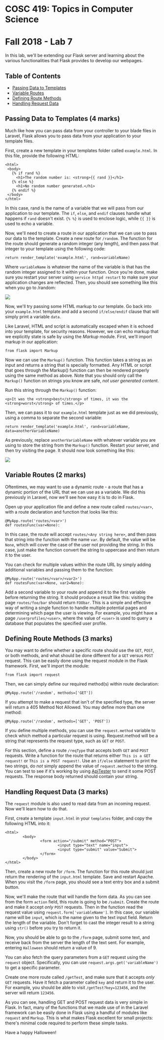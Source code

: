 # COSC 419: Topics in Computer Science
# Fall 2018 - Lab 7

In this lab, we'll be extending our Flask server and learning about the various functionalities that Flask provides to develop our webpages.

## Table of Contents
- [Passing Data to Templates](#templates)
- [Variable Routes](#routes)
- [Defining Route Methods](#methods)
- [Handling Request Data](#requests)

<a name="templates"></a>
## Passing Data to Templates (4 marks)

Much like how you can pass data from your controller to your blade files in Laravel, Flask allows you to pass data from your application to your template files.

First, create a new template in your templates folder called ```example.html```. In this file, provide the following HTML:

 ```
 <html>
  <body>
    {% if rand %}
      <h1>The random number is: <strong>{{ rand }}</h1>
    {% else %}
      <h1>No random number generated.</h1>
    {% endif %}
  </body>
</html>
```

In this case, rand is the name of a variable that we will pass from our application to our template. The ```if```, ```else```, and ```endif``` clauses handle what happens if ```rand``` doesn't exist. ```{% %}``` is used to enclose logic, while ```{{ }}``` is used to echo a variable.

Now, we'll need to create a route in our application that we can use to pass our data to the template. Create a new route for ```/random```. The function for the route should generate a random integer (any length), and then pass that integer to your template using the following code:

```
return render_template('example.html', rand=variableName)
```
Where ```variableName``` is whatever the name of the variable is that has the random integer assigned to it within your function. Once you're done, make sure you restart your server using ```service httpd restart``` to make sure your application changes are reflected. Then, you should see something like this when you go to /random:

<img src="https://i.imgur.com/rgHCHR6.png">

Now, we'll try passing some HTML markup to our template. Go back into your ```example.html``` template and add a second ```if/else/endif``` clause that will simply print a variable ```data```.

Like Laravel, HTML and script is automatically escaped when it is echoed into your template, for security reasons. However, we can echo markup that we explicitly state is safe by using the *Markup* module. First, we'll import markup in our application:

```
from flask import Markup
```

Now we can use the ```Markup()``` function. This function takes a string as an input and returns a string that is specially formatted. Any HTML or script that goes through the Markup() function can then be rendered properly using the same method as above. Note that you should only call the ```Markup()``` function on strings you know are safe, *not user generated content*.

Run this string through the ```Markup()``` function:

```
<p>It was the <strong>best</strong> of times, it was the <strong>worst</strong> of times.</p>
```

Then, we can pass it to our ```example.html``` template just as we did previously, using a comma to separate the second variable:
```
return render_template('example.html', rand=variableName, data=anotherVariableName)
```
As previously, replace ```anotherVariableName``` with whatever variable you are using to store the string from the ```Markup()``` function. Restart your server, and then try visiting the page. It should now look something like this:

<img src="https://i.imgur.com/FMK85pN.png">

<a name="routes"></a>
## Variable Routes (2 marks)

Oftentimes, we may want to use a dynamic route - a route that has a dynamic portion of the URL that we can use as a variable. We did this previously in Laravel, now we'll see how easy it is to do in Flask.

Open up your application file and define a new route called ```routes/<var>```, with a route declaration and function that looks like this:
```
@MyApp.route('routes/<var>')
def routesFunc(var=None):
```
In this case, the route will accept ```routes/<Any string here>```, and then pass that string into the function with the name ```var```. By default, the value will be ```None```, which will cover the case of the user not providing the string. In this case, just make the function convert the string to uppercase and then return it to the user.

You can check for multiple values within the route URL by simply adding additional variables and passing them to the function:
```
@MyApp.route('routes/<var>/<var2>')
def routesFunc(var=None, var2=None):
```
Add a second variable to your route and append it to the first variable before returning the string. It should produce a result like this: visiting the page ```routes/foo/bar``` should return ```FOObar```. This is a simple and effective way of writing a single function to handle multiple potential pages and determining which page the user is viewing. For example, you might have a page ```/userprofiles/<user>```, where the value of ```<user>``` is used to query a database that populates the specified user profile.

<a name="methods"></a>
## Defining Route Methods (3 marks)

You may want to define whether a specific route should use the ```GET```, ```POST```, or both methods, and what should be done different for a ```GET``` versus ```POST``` request. This can be easily done using the request module in the Flask framework. First, we'll import the module:
```
from flask import request
```

Then, we can simply define our required method(s) within route declaration:

```
@MyApp.route('/random', methods=['GET'])
```

If you attempt to make a request that isn't of the specified type, the server will return a 405 Method Not Allowed. You may define more than one method:
```
@MyApp.route('/random', methods=['GET', 'POST'])
```
If you define multiple methods, you can use the ```request.method``` variable to check which method a particular request is using. Request.method will be a string that represents the request type, such as ```GET``` or ```POST```.

For this section, define a route ```/reqType``` that accepts both ```GET``` and ```POST``` requests. Write a function for the route that returns either ```This is a GET request!``` or ```This is a POST request!```. Use an ```if/else``` statement to print the two strings, do *not* simply append the value of ```request.method``` to the string. You can test to see if it's working by using <a href="https://apitester.com">ApiTester</a> to send it some POST requests. The response body returned should contain your string.

<a name="requests"></a>
## Handling Request Data (3 marks)

The ```request``` module is also used to read data from an incoming request. Now we'll learn how to do that.

First, create a template ```input.html``` in your ```templates``` folder, and copy the following HTML into it:
```
<html>
        <body>
                <form action="/submit" method="POST">
                        <input type="text" name="input">
                        <input type="submit" value="Submit">
                </form>
        </body>
</html>
```
Then, create a new route for ```/form```. The function for this route should just return the rendering of the ```input.html``` template. Save and restart Apache. When you visit the ```/form``` page, you should see a text entry box and a submit button.

Now, we'll make the route that will handle the form data. As you can see from the form ```action``` field, this route is going to be ```/submit```. Create the route and make it accept *only* ```POST``` requests. Then in the function read the request value using ```request.form['variableName']```. In this case, our variable name will be ```input```, which is the name given to the text input field. Return the length of the variable. Don't forget to cast the integer result to a string using ```str()``` before you try to return it.

Now, you should be able to go to the ```/form``` page, submit some text, and receive back from the server the length of the text sent. For example, entering ```Halloween``` should return a value of 9.

You can also fetch the query parameters from a ```GET``` request using the ```request``` object. Specifically, you can use ```request.args.get('variableName')``` to get a specific parameter.

Create one more route called ```/getTest```, and make sure that it accepts *only* ```GET``` requests. Have it fetch a parameter called ```key``` and return it to the user. For example, you should be able to visit ```/getTest?key=123456```, and the server will return ```123456```.

As you can see, handling GET and POST request data is very simple in Flask. In fact, many of the functions that we made use of in the Laravel framework can be easily done in Flask using a handful of modules like ```request``` and ```Markup```. This is what makes Flask excellent for small projects: there's minimal code required to perform these simple tasks.

Have a happy Halloween!
